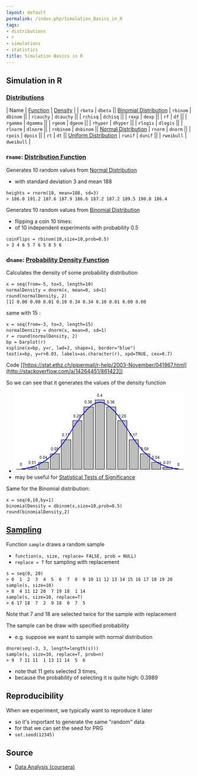 ```yaml
---
layout: default
permalink: /index.php/Simulation_Basics_in_R
tags:
- distributions
- r
- simulations
- statistics
title: Simulation Basics in R
---
```

## Simulation in R

### [Distributions](Distributions)
|   Name  |  [Function](Distribution_Function)  |  [Density](Probability_Density_Function)  |   |  <code>rbeta</code>  |  <code>dbeta</code> ||  [Binomial Distribution](Binomial_Distribution)  |  <code>rbinom</code>  |  <code>dbinom</code> ||   |  <code>rcauchy</code>  |  <code>dcauchy</code> ||   |  <code>rchisq</code>  |  <code>dchisq</code> ||   |  <code>rexp</code>  |  <code>dexp</code> ||   |  <code>rf</code>  |  <code>df</code> ||   |  <code>rgamma</code>  |  <code>dgamma</code> ||   |  <code>rgeom</code>  |  <code>dgeom</code> ||   |  <code>rhyper</code>  |  <code>dhyper</code> ||   |  <code>rlogis</code>  |  <code>dlogis</code> ||   |  <code>rlnorm</code>  |  <code>dlnorm</code> ||   |  <code>rnbinom</code>  |  <code>dnbinom</code> ||  [Normal Distribution](Normal_Distribution)  |  <code>rnorm</code>  |  <code>dnorm</code> ||   |  <code>rpois</code>  |  <code>dpois</code> ||   |  <code>rt</code>  |  <code>dt</code> ||  [Uniform Distribution](Uniform_Distribution)  |  <code>runif</code>  |  <code>dunif</code> ||   |  <code>rweibull</code>  |  <code>dweibull</code> |

### r<code>name</code>: [Distribution Function](Distribution_Function)
Generates 10 random values from [Normal Distribution](Normal_Distribution)
- with standard deviation 3 and mean 188


```text only
heights = rnorm(10, mean=188, sd=3)
> 186.0 191.2 187.6 187.9 186.6 187.2 187.2 189.5 190.8 186.4
```


Generates 10 random values from [Binomial Distribution](Binomial_Distribution)
- flipping a coin 10 times:
- of 10 independent experiments with probability 0.5

```text only
coinFlips = rbinom(10,size=10,prob=0.5)
> 3 4 6 5 7 6 5 8 5 6
```


### d<code>name</code>: [Probability Density Function](Probability_Density_Function)
Calculates the density of some probability distribution
```text only
x = seq(from=-5, to=5, length=10)
normalDensity = dnorm(x, mean=0, sd=1)
round(normalDensity, 2)
[1] 0.00 0.00 0.01 0.10 0.34 0.34 0.10 0.01 0.00 0.00
```

same with 15 :
```text only
x = seq(from=-3, to=3, length=15)
normalDensity = dnorm(x, mean=0, sd=1)
r = round(normalDensity, 2)
bp = barplot(r)
xspline(x=bp, y=r, lwd=2, shape=1, border="blue")
text(x=bp, y=r+0.03, labels=as.character(r), xpd=TRUE, cex=0.7)
```
Code [[https://stat.ethz.ch/pipermail/r-help/2003-November/041967.html](http://stackoverflow.com/a/14264451/861423])

So we can see that it generates the values of the density function
- <img src="https://raw.githubusercontent.com/alexeygrigorev/wiki-figures/master/crs/da/normal-density.png" alt="Image"> 
- may be useful for [Statistical Tests of Significance](Statistical_Tests_of_Significance)


Same for the Binomial distribution:

```text only
x = seq(0,10,by=1)
binomialDensity = dbinom(x,size=10,prob=0.5)
round(binomialDensity,2)
```



## [Sampling](Sampling)
Function <code>sample</code> draws a random sample 
- <code>function(x, size, replace= FALSE, prob = NULL) </code>
- <code>replace = T</code> for sampling with replacement

```text only
s = seq(0, 20)
> 0  1  2  3  4  5  6  7  8  9 10 11 12 13 14 15 16 17 18 19 20
sample(s, size=10)
> 8  4 11 12 20  7 19 18  1 14
sample(s, size=10, replace=T)
> 6 17 18  7  2  9 18  0  7  5
```
Note that 7 and 18 are selected twice for the sample with replacement


The sample can be draw with specified probability 
- e.g. suppose we want to sample with normal distribution


```text only
dnorm(seq(-3, 3, length=length(s)))
sample(s, size=10, replace=T, prob=n)
> 9  7 11 11  1 13 11 14  5  6
```

- note that 11 gets selected 3 times,
- because the probability of selecting it is quite high: 0.3989


## Reproducibility
When we experiment, we typically want to reproduce it later
- so it's important to generate the same "random" data
- for that we can set the seed for PRG
- <code>set.seed(12345)</code>


## Source
- [Data Analysis (coursera)](Data_Analysis_(coursera))
